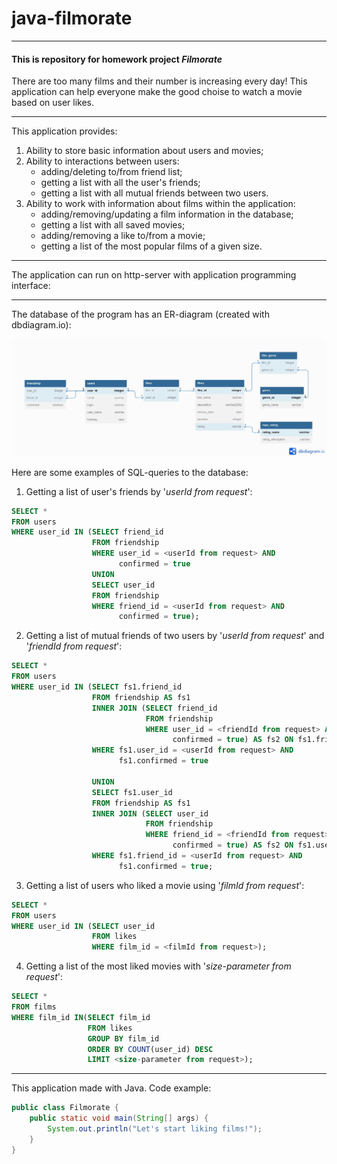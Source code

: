 # java-filmorate
---

#### This is repository for homework project **_Filmorate_**

There are too many films and their number is increasing every day!
This application can help everyone make the good choise
to watch a movie based on user likes.

---

This application provides:

1. Ability to store basic information about users and movies;
2. Ability to interactions between users:
    - adding/deleting to/from friend list;
    - getting a list with all the user's friends;
    - getting a list with all mutual friends between two users.
3. Ability to work with information about films within the application:
    - adding/removing/updating a film information in the database;    
    - getting a list with all saved movies;
    - adding/removing a like to/from a movie;
    - getting a list of the most popular films of a given size.

---

The application can run on http-server with application programming interface:


---

The database of the program has an ER-diagram (created with dbdiagram.io):

![](/src/main/resources/filmorate_er_diagram.jpg)

Here are some examples of SQL-queries to the database:

1) Getting a list of user's friends by '*userId from request*':

```SQL
SELECT *
FROM users 
WHERE user_id IN (SELECT friend_id 
                  FROM friendship 
                  WHERE user_id = <userId from request> AND
                        confirmed = true
                  UNION
                  SELECT user_id
                  FROM friendship
                  WHERE friend_id = <userId from request> AND
                        confirmed = true);
```

2) Getting a list of mutual friends of two users by '*userId from request*' and '*friendId from request*':

```SQL
SELECT *
FROM users 
WHERE user_id IN (SELECT fs1.friend_id 
                  FROM friendship AS fs1
                  INNER JOIN (SELECT friend_id
                              FROM friendship
                              WHERE user_id = <friendId from request> AND
                                    confirmed = true) AS fs2 ON fs1.friend_id = fs2.friend_id
                  WHERE fs1.user_id = <userId from request> AND
                        fs1.confirmed = true
                                                                       
                  UNION
                  SELECT fs1.user_id 
                  FROM friendship AS fs1
                  INNER JOIN (SELECT user_id
                              FROM friendship
                              WHERE friend_id = <friendId from request> AND
                                    confirmed = true) AS fs2 ON fs1.user_id = fs2.user_id
                  WHERE fs1.friend_id = <userId from request> AND
                        fs1.confirmed = true;
```

3) Getting a list of users who liked a movie using '*filmId from request*':

```SQL
SELECT *
FROM users 
WHERE user_id IN (SELECT user_id 
                  FROM likes
                  WHERE film_id = <filmId from request>);
```

4) Getting a list of the most liked movies with '*size-parameter from request*':
```SQL
SELECT *
FROM films
WHERE film_id IN(SELECT film_id
                 FROM likes
                 GROUP BY film_id
                 ORDER BY COUNT(user_id) DESC
                 LIMIT <size-parameter from request>);
```


---

This application made with Java. Code example:
```java
public class Filmorate {
    public static void main(String[] args) {
        System.out.println("Let's start liking films!");
    }
}
```